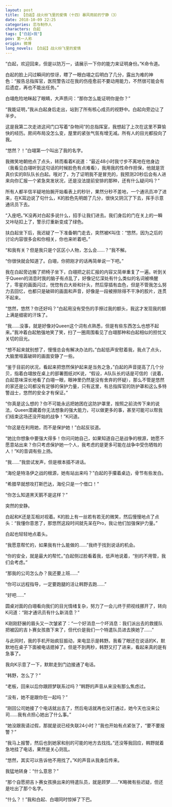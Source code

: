 ```yaml
---
layout: post
title: 【白起】战火纷飞里的爱情（十四）暴风雨前的宁静（3）
date: 2018-10-09 22:25
categories: 恋与制作人
characters: 白起
tags: ["白起×我"]
pov: 第一人称
origin: 微博
long_novels: 【白起】战火纷飞里的爱情
---
```


“白起，欢迎回来，但是以防万一，请展示一下你的能力来证明身份。”K命令道。

白起的脸上闪过瞬间的惊讶，瞟了一眼白翊之后明白了几分，露出为难的神色：“报告总指挥官，医院警告过在我的伤痊愈前不要动用能力，不然很可能会有后遗症，再也不能出任务。”

白翊危险地眯起了眼睛，大声质问：“那你怎么能证明你是你？”

“我能证明，”我从白起身后走出，站到了所有核心成员的视野中。白起向旁边让了半步。

这是我第二次走进这间门口写着“杂物间”的总指挥室，我想起了上次在这里不算愉快的经历。房间布局没怎么变，屋里的紧张气氛有增无减。所有人的目光都投向了我。

“悠然？！”白翊第一个叫出了我的名字。

我微笑地朝他点了点头，转而看着K说道：“最近48小时我寸步不离地在他身边（我看见白翊听到这句话的时候脸色有点难看），我用我的性命作担保，他就是货真价实的B队队长白起。哦对了，为了证明我不是冒充的，我预测20秒后会有人进来向你汇报一个紧急突发状况，还是没法提前安排的那种，还有什么疑问吗？”

所有人都半信半疑地抬腕开始看表上的秒针，果然分秒不差地，一个通讯员冲了进来，在K耳边说了句什么，K的脸色先明朗了几分，很快又阴沉了下去，挥手示意通讯员下去。

“入座吧。”K没再对白起多说什么，招手让我们进去。我们身后的门在关上的一瞬又咔哒扣上了，警示灯重新变成了绿色。

扶白起坐下后，我迟疑了一下准备朝门走去，突然被K叫住：“悠然，因为之后的讨论内容很多会和你相关，你也来听着吧。”

“和我有关？但是我只是个区区小人物，怎么会……？”我不解。

“你很快就会知道了。白翊，你把刚才的话再简单说一下吧。”

我在白起旁边搬了把椅子坐下，白翊把之前汇报的内容又简单重复了一遍。听到关于Queen的消息时我的脑子有点乱了，好像记忆深处有什么类似的名词被唤醒了，零星的画面闪过，恍惚有白大褂和针头，然后穿插有血色，但是不管我怎么努力去回忆，也都只是破碎的画面和声音，好像是一段被擦除得不干净的胶片，连贯不起来。

“悠然，悠然？你还好吗？”白起用没有受伤的手擦过我的额头，我这才发现我的额上满是细密的汗珠了。

“我……没事，就是好像对Queen这个词有点熟悉，但是有些东西怎么也想不起来。”我冲着白起勉强地笑了笑，扫了一圈周围看见了白翊那种和白起相似的担忧又关切的目光。

“想不起来就别想了，慢慢总会有解决办法的。”白起低声安慰着我，我点了点头，大脑里喧嚣破碎的画面安静了一些。

“鉴于目前的状况，看起来把悠然保护起来是当务之急，”白起的声音提高了几个分贝，指着白翊放在桌上的部署图纸对K说，“假设，A队队长的话是可信的（说着，白起意味深长地看了白翊一眼，眼神里仍然是没有舍弃的怀疑），那么不管是悠然的家还是公司都没有足够的保护力量，只有这里，有总指挥官的防护罩和这么多特警战士，悠然的安全才有保证。”

“你真是这么想的？你不可能永远把她困在这防护罩里，按照之前流传下来的说法，Queen潜藏着你无法想象的强大能力，可以做更多的事，甚至可能可以帮我们结束这场还没开始的战争！”K问道。

“你这是在利用她，而不是保护她！”白起反驳道。

“她比你想象中要强大得多！你问问她自己，如果知道自己是战争的根源，她愿不愿意站出来？你只考虑保护她一个人，我考虑的是更多可能在战争中受伤牺牲的人！”K的音调有些上扬。

“我……”我尝试发声，但是根本插不进话。

“海伦是特洛伊之战的根源，她有站出来吗？”白起的手攥着桌边，骨节有些发白。

“希腊早就想攻打斯巴达，海伦只是一个借口！”

“你怎么知道黑天鹅不是这样？”

突然的安静。

白起和K还是互相对视着。K的脸上有一丝若有若无的微笑，然后慢慢地点了点头：“我懂你意思了，那悠然这段时间就先呆在Pro，我让他们加强保护力量。”

白起也轻轻地点着头。

“我愿意帮忙的，如果我有什么能做的……”我终于找到说话的机会。

“你的安全，就是最大的帮忙。”白起侧过脸看着我，低声地说着，“别的不用管，我们会考虑。”

“那我的公司怎么办？我还要上班……”

“你可以远程指导，一定要跑腿的活让韩野去跑……”

“好吧……”

圆桌对面的白翊看向我们的目光情绪复杂，努力了一会儿终于把视线挪开了，转向K问道：“刚才通讯员有什么新消息？”

K刚刚舒展的眉头又一次皱紧了：“一个好消息一个坏消息：我们派出去的救援队把被囚的吉卜赛女孩救下来了，但代价是我们一个特遣队员进去换她了……”

与此同时，我的手机开始疯狂振动，来电显示是韩野。我看了眼还在说话的K，默默地在桌子下面被电话摁掉了。但是不到两秒，韩野又打了进来，看起来真的是有急事了。

我向K示意了一下，默默走到门边接通了电话。

“韩野，怎么了？”

“老板，回来以后你跟顾梦联系过吗？”韩野的声音从来没有那么焦虑过。

“没有，她不是跟你在一起吗？”

“刚回公司她接了个电话就出去了，然后电话就再也没打通过，她今天也没来公司……我有点担心她出了什么事。”

“她没跟我请过假，那就是说已经失联24小时？”我也开始有点紧张了，“要不要报警？”

“我马上报警，然后也到她家和别的可能的地方去找找。”还没等我回应，韩野就着急地挂了电话，果然是关心则乱。

“悠然，其实可以告诉他不用找了。”K的声音从我身后传来。

我猛地转身：“什么意思？”

“那个自愿把吉卜赛女孩换出来的特遣队员，就是顾梦……”K略微有些迟疑，但还是吐出了那个名字。

“什么？！”我和白起、白翊同时惊掉了下巴。
